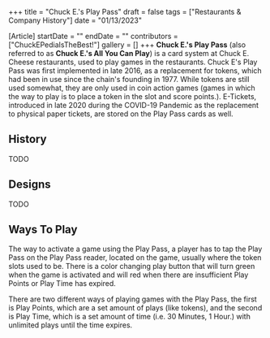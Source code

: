 +++
title = "Chuck E.'s Play Pass"
draft = false
tags = ["Restaurants & Company History"]
date = "01/13/2023"

[Article]
startDate = ""
endDate = ""
contributors = ["ChuckEPediaIsTheBest!"]
gallery = []
+++
<b>Chuck E.'s Play Pass</b> (also referred to as <b>Chuck E.'s All You Can Play</b>) is a card system at Chuck E. Cheese restaurants, used to play games in the restaurants. Chuck E's Play Pass was first implemented in late 2016, as a replacement for tokens, which had been in use since the chain's founding in 1977. While tokens are still used somewhat, they are only used in coin action games (games in which the way to play is to place a token in the slot and score points.). E-Tickets, introduced in late 2020 during the COVID-19 Pandemic as the replacement to physical paper tickets, are stored on the Play Pass cards as well.

<h2> History </h2>
TODO

<h2> Designs </h2>
TODO

<h2> Ways To Play </h2>
The way to activate a game using the Play Pass, a player has to tap the Play Pass on the Play Pass reader, located on the game, usually where the token slots used to be. There is a color changing play button that will turn green when the game is activated and will red when there are insufficient Play Points or Play Time has expired.

There are two different ways of playing games with the Play Pass, the first is Play Points, which are a set amount of plays (like tokens), and the second is Play Time, which is a set amount of time (i.e. 30 Minutes, 1 Hour.) with unlimited plays until the time expires.